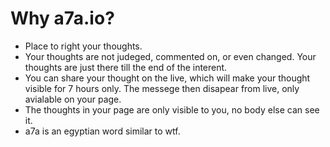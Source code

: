 # Why a7a.io?
* Place to right your thoughts.
* Your thoughts are not judeged, commented on, or even changed. Your thoughts are just there till the end of the interent.
* You can share your thought on the live, which will make your thought visible for 7 hours only. The messege then disapear from live, only avialable on your page.
* The thoughts in your page are only visible to you, no body else can see it.
* a7a is an egyptian word similar to wtf.

